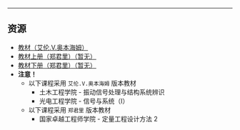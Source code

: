 <!--
## 课程总览  
- 难度评分 Nan / 10 （0 份）  
- 实用评分 Nan / 10 （0 份）  
-->

---

## 资源
- [教材（艾伦.V.奥本海姆）](https://cqu-openlib.lanzouh.com/iUaJk1uown0b)
- [教材上册（郑君里）（暂无）]()
- [教材下册（郑君里）（暂无）]()
- **注意！**
    - 以下课程采用 `艾伦.V.奥本海姆` 版本教材  
        - 土木工程学院 - 振动信号处理与结构系统辨识  
        - 光电工程学院 - 信号与系统（I）  
    - 以下课程采用 `郑君里` 版本教材  
        - 国家卓越工程师学院 - 定量工程设计方法 2  
